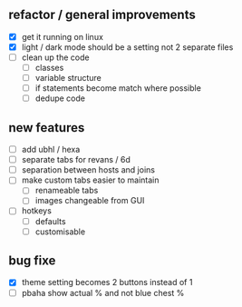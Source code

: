 ## refactor / general improvements
- [x] get it running on linux
- [x] light / dark mode should be a setting not 2 separate files
- [ ] clean up the code
    - [ ] classes
    - [ ] variable structure
    - [ ] if statements become match where possible 
    - [ ] dedupe code

## new features
- [ ] add ubhl / hexa
- [ ] separate tabs for revans / 6d
- [ ] separation between hosts and joins
- [ ] make custom tabs easier to maintain
    - [ ] renameable tabs
    - [ ] images changeable from GUI
- [ ] hotkeys
    - [ ] defaults
    - [ ] customisable

## bug fixe
- [x] theme setting becomes 2 buttons instead of 1
- [ ] pbaha show actual % and not blue chest %
